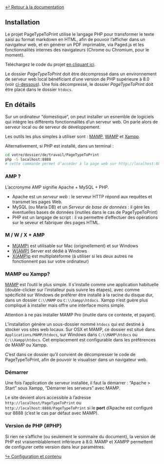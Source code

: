 [↩ Retour à la documentation](index.md)

## Installation

Le projet PageTypeToPrint utilise le langage PHP pour transformer le texte saisi au format markdown en HTML, afin de pouvoir l’afficher dans un navigateur web, et en générer un PDF imprimable, via Paged.js et les fonctionnalités internes des navigateurs (Chrome ou Chromium, pour le moment).

Téléchargez le code du projet [en cliquant ici](https://github.com/esadpyrenees/PageTypeToPrint/zipball/main/). 

Le dossier _PageTypeToPrint_ doit être décompressé dans un environnement de serveur web local bénéficiant d’une version de PHP supérieure à 8.0 (voir [ci-dessous](#php)).
Une fois décompressé, le dossier _PageTypeToPrint_ doit être placé dans le dossier `htdocs`.


## En détails

Sur un ordinateur “domestique“, on peut installer un esnemble de logiciels qui intègre les différents fonctionnalités d’un serveur web. On parle alors de serveur local ou de serveur de développement.

Les outils les plus simples à utiliser sont : [MAMP](https://www.mamp.info/en/downloads/), [WAMP](https://www.wampserver.com/) et [Xampp](https://www.apachefriends.org/fr/index.html).

Alternativement, si PHP est installé, dans un terminal :

```sh
cd votre/dossier/de/travail/PageTypeToPrint
php -S localhost:8888  
# cette commande permet d’accéder à la page web sur http://localhost:8888
```


### AMP ?

L’accronyme AMP signifie Apache + MySQL + PHP.
- Apache est un _serveur web_ : le serveur HTTP répond aux requêtes et transmet les pages Web.
- MySQL (ou Maria DB) et un _Serveur de base de données_ : il gère les éventuelles bases de données (inutiles dans le cas de PageTypeToPrint)
- PHP est un langage de script : il va permettre d’effectuer des opérations sur le seveur et fabriquer des pages HTML.

### M / W / X + AMP

- [M(AMP)](https://www.mamp.info/en/downloads/) est utilisable sur Mac (originellement) et sur Windows
- [W(AMP)](https://www.wampserver.com/) Server est dédié à Windows
- [X(AMP)p](https://www.apachefriends.org/fr/index.html) est multiplateforme (à utiliser si les deux autres ne fonctionnent pas sur votre ordinateur) 

### MAMP ou Xampp?

[MAMP](https://www.mamp.info/en/downloads/) est l’outil le plus simple. Il s’installe comme une application habituelle (double-clicker sur l’installeur puis suivre les étapes), avec comme spécificité sur Windows de préférer être installé à la racine du disque dur, dans un dossier `C:\\MAMP` ou `C:\\Xampp\htdocs`. Xampp n’est guère plus compliqué à installer mais offre une interface moins simple.

Attention à ne pas installer MAMP Pro (inutile dans ce contexte, et payant).

L’installation génère un sous-dossier nommé `htdocs` qui est destiné à stocker vos sites web locaux. Sur OSX et MAMP, ce dossier est situé dans `Applications/MAMP/htdocs`, sur Windows dans `C:\\MAMP\htdocs` ou `C:\\Xampp\htdocs`. Cet emplacement est configurable dans les préférences de MAMP ou Xampp.

C’est dans ce dossier qu’il convient de décompresser le code de PageTypeToPrint, afin de pouvoir le visualiser dans un navigateur web.

### Démarrer

Une fois l’application de serveur installée, il faut la démarrer : “Apache > Start” sous Xampp, “Démarrer les serveurs” avec MAMP.

Le site devient alors accessible à l’adresse `http://localhost/PageTypeToPrint` ou `http://localhost:8888/PageTypeToPrint` si le **port** d’Apache est configuré sur 8888 (c’est le cas par défaut avec MAMP).

### Version de PHP {#PHP}

Si rien ne s’affiche (ou seulement le sommaire du document), la version de PHP est vraisemblablement inférieure à 8.0. MAMP et XAMPP permettent de configurer cette version dans leur paramètres.



[↪ Configuration et contenu](contenu.md)

